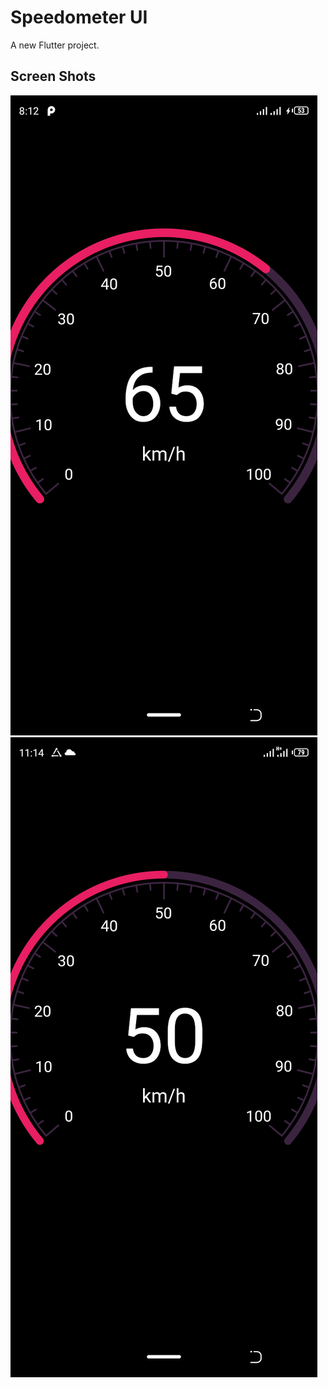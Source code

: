 # Speedometer UI

A new Flutter project.

## Screen Shots
![Screenshot](speedometer1.jpg)
![Screenshot](speedometer2.jpg)


